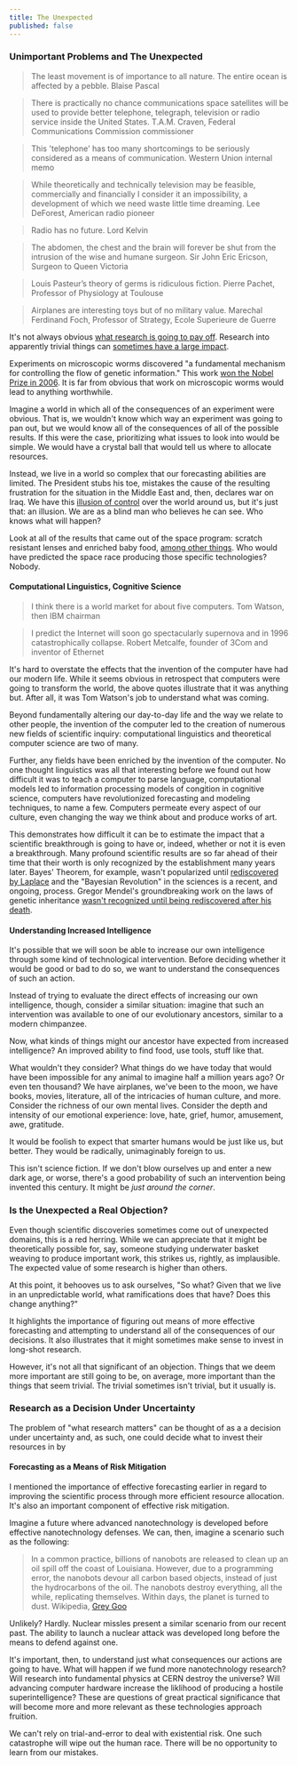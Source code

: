 ```yaml
---
title: The Unexpected
published: false
---
```


### Unimportant Problems and The Unexpected

> The least movement is of importance to all nature. The entire ocean is affected by a pebble.
  <span id="quote-attribute">Blaise Pascal</span>
  
> There is practically no chance communications space satellites will be used to
>  provide better telephone, telegraph, television or radio service inside the United States.
  <span id="quote-attribute">T.A.M. Craven, Federal Communications Commission commissioner</span>
  
> This 'telephone' has too many shortcomings to be seriously considered as a means of communication.
  <span id="quote-attribute">Western Union internal memo</span>
  
> While theoretically and technically television may be feasible, commercially
> and financially I consider it an impossibility, a development of which we need waste little time dreaming.
  <span id="quote-attribute">Lee DeForest, American radio pioneer</span>
  
> Radio has no future. 
 <span id="quote-attribute">Lord Kelvin</span>
 
> The abdomen, the chest and the brain will forever be shut from the intrusion of the wise and humane surgeon.
  <span id="quote-attribute">Sir John Eric Ericson, Surgeon to Queen Victoria</span>
  
> Louis Pasteur’s theory of germs is ridiculous fiction.
  <span id="quote-attribute">Pierre Pachet, Professor of Physiology at Toulouse</span>
  
> Airplanes are interesting toys but of no military value.
  <span id="quote-attribute"> Marechal Ferdinand Foch, Professor of Strategy, Ecole Superieure de Guerre</span>
  
It's
not always obvious [what research is going to pay off](http://www.sciencemag.org/content/340/6138/1265.full). Research into apparently
trivial things can
[sometimes have a large impact](http://en.wikipedia.org/wiki/Role_of_chance_in_scientific_discoveries).

Experiments on microscopic worms discovered "a fundamental
mechanism for controlling the flow of genetic information."  This work
[won the Nobel Prize in 2006](http://www.nobelprize.org/nobel_prizes/medicine/laureates/2006/press.html). It
is far from obvious that work on microscopic worms would lead to anything worthwhile.

Imagine a world in which all of the consequences of an experiment
were obvious. That is, we wouldn't know which way an experiment was going to
pan out, but we would know all of the consequences of all of the possible
results. If this were the case, prioritizing what issues to look into would be
simple. We would have a crystal ball that would tell us
where to allocate resources.

Instead, we live in a world so complex that our forecasting abilities are limited. The President stubs his toe, mistakes the cause of the resulting frustration for
the situation in the Middle East and, then, declares war on Iraq. We
have this [illusion of control](http://en.wikipedia.org/wiki/Illusion_of_control) over the world around us, but it's just that: an
illusion. We are as a blind man who believes he can see. Who knows what will happen?

Look at all of the results that came out of the space program: scratch resistant
lenses and enriched baby food,
[among other things](http://en.wikipedia.org/wiki/NASA_spin-off_technologies). Who would have predicted the space race producing those specific technologies? Nobody.

#### Computational Linguistics, Cognitive Science

> I think there is a world market for about five computers.
  <span id="quote-attribute">Tom Watson, then IBM chairman</span>
  
> I predict the Internet will soon go spectacularly supernova and in 1996 catastrophically collapse.
  <span id="quote-attribute">Robert Metcalfe, founder of 3Com and inventor of Ethernet</span>
  
It's hard to overstate the effects that the invention of the computer have had
our modern life. While it seems obvious in retrospect that computers were going to
transform the world, the above quotes illustrate that it was anything but. After
all, it was Tom Watson's job to understand what was coming.

Beyond fundamentally altering our day-to-day life and the way we relate to other
people, the invention of the computer led to the creation of numerous new fields
of scientific inquiry: computational linguistics and theoretical computer science
are two of many. 

Further, any fields have been enriched by the invention of the
computer. No one thought linguistics was all that interesting before we found
out how difficult it was to teach a computer to parse language, computational
models led to information processing models of congition in cognitive science,
computers have revolutionized forecasting and modeling techniques, to name a
few. Computers permeate every aspect of our culture, even changing the way
we think about and produce works of art.

This demonstrates how difficult it can be to estimate the
impact that a scientific breakthrough is going to have or, indeed, whether or
not it is even a breakthrough. Many profound scientific results are so far
ahead of their time that their worth is only recognized by the establishment many
years later. Bayes' Theorem, for example, wasn't popularized until [rediscovered
by Laplace](http://en.wikipedia.org/wiki/Bayes_theorem#History) and the "Bayesian Revolution" in the sciences is a recent, and
ongoing, process. Gregor Mendel's groundbreaking work on the laws of genetic
inheritance [wasn't recognized until being rediscovered after his death](http://en.wikipedia.org/wiki/Gregor_Mendel#Life_after_the_pea_experiments).
  
#### Understanding Increased Intelligence

It's possible that we will soon be able to increase our own
intelligence through some kind of technological intervention. Before deciding
whether it would be good or bad to do so, we want to understand the consequences
of such an action.

Instead of trying to evaluate the direct effects of increasing our own intelligence,
though, consider a similar situation: imagine that such an
intervention was available to one of our evolutionary ancestors, similar to a modern chimpanzee.

Now, what kinds of things might our ancestor have expected from increased
intelligence? An improved ability to find food, use tools, stuff like that.

What wouldn't they consider? What things do we have today that
would have been impossible for any animal to imagine half a million years ago?
Or even ten thousand? We have airplanes, we've been to the moon, we have books,
movies, literature, all of the intricacies of human culture, and more. Consider
the richness of our own mental lives. Consider the depth and intensity of our
emotional experience: love, hate, grief, humor, amusement, awe, gratitude.

It would be foolish to expect that smarter humans would be just like us, but better. They would be radically, unimaginably foreign to
us. 

This isn't science fiction. If we don't blow ourselves up and enter a new dark
age, or worse, there's a good probability of such an intervention being invented
this century. It might be _just around the corner_.

### Is the Unexpected a Real Objection?

Even though scientific discoveries sometimes come out of unexpected domains, this is a red
herring. While we can appreciate that it might be theoretically possible for,
say, someone studying underwater basket weaving to produce important work, this
strikes us, rightly, as implausible. The expected value of some research is  higher than others.

At this point, it behooves us to ask ourselves, "So what? Given that we live in
an unpredictable world, what ramifications does that have? Does this change
anything?"

It highlights the importance of figuring out means of more
effective forecasting and attempting to understand all of the consequences of
our decisions. It also illustrates that it might sometimes make sense to invest
in long-shot research.

However, it's not all that significant of an objection. Things that we deem more
important are still going to be, on average, more important than the things that
seem trivial. The trivial sometimes isn't trivial, but it usually is. 

### Research as a Decision Under Uncertainty

The problem of "what research matters" can be thought of as a a decision under
uncertainty and, as such, one could decide what to invest their resources in by 

#### Forecasting as a Means of Risk Mitigation

I mentioned the importance of effective forecasting earlier in regard to
improving the scientific process through more efficient resource
allocation. It's also an important component of effective risk mitigation.

Imagine a future where advanced nanotechnology is developed before effective
nanotechnology defenses. We can, then, imagine a scenario such as the following:

> In a common practice, billions of nanobots are released to clean up an oil
>  spill off the coast of Louisiana. However, due to a programming error, the
>  nanobots devour all carbon based objects, instead of just the hydrocarbons of
>  the oil. The nanobots destroy everything, all the while, replicating
>  themselves. Within days, the planet is turned to dust.
  <span id="quote-attribute">Wikipedia, <a href="http://en.wikipedia.org/wiki/Grey_goo">Grey Goo</a></span>
  
Unlikely? Hardly. Nuclear missles present a similar scenario from our recent
past. The ability to launch a nuclear attack was developed long before the means
to defend against one.

It's important, then, to understand just what consequences our actions are going
to have. What will happen if we fund more nanotechnology research? Will research
into fundamental physics at CERN destroy the universe? Will advancing computer
hardware increase the liklihood of producing a hostile superintelligence? These
are questions of great practical significance that will become more and more
relevant as these technologies approach fruition.

We can't rely on trial-and-error to deal with existential risk. One such
catastrophe will wipe out the human race. There will be no opportunity to learn
from our mistakes.

